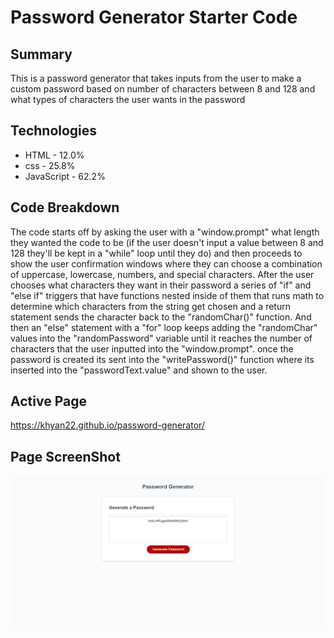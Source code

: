 # Password Generator Starter Code
 ## Summary
 This is a password generator that takes inputs from the user to make a custom password based on number of characters between 8 and 128 and what types of characters the user wants in the password
 
 ## Technologies
 * HTML - 12.0%
 * css - 25.8%
 * JavaScript - 62.2% 
 
 ## Code Breakdown
 The code starts off by asking the user with a "window.prompt" what length they wanted the code to be (if the user doesn't input a value between 8 and 128 they'll be kept in a "while" loop until they do) and then proceeds to show the user confirmation windows where they can choose a combination of uppercase, lowercase, numbers, and special characters. After the user chooses what characters they want in their password a series of "if" and "else if" triggers that have functions nested inside of them that runs math to determine which characters from the string get chosen and a return statement sends the character back to the "randomChar()" function. And then an "else" statement with a "for" loop keeps adding the "randomChar" values into the "randomPassword" variable until it reaches the number of characters that the user inputted into the "window.prompt". once the password is created its sent into the "writePassword()" function where its inserted into the "passwordText.value" and shown to the user.

 ## Active Page
https://khyan22.github.io/password-generator/

## Page ScreenShot
![screenshot](./assets/img/pgss.png)